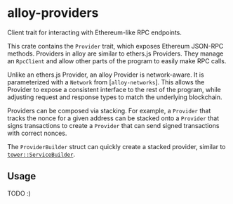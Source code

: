 # alloy-providers

<!-- TODO: links, docs, examples, etc -->

Client trait for interacting with Ethereum-like RPC endpoints.

This crate contains the `Provider` trait, which exposes Ethereum JSON-RPC
methods. Providers in alloy are similar to ethers.js Providers. They manage an
`RpcClient` and allow other parts of the program to easily make RPC calls.

Unlike an ethers.js Provider, an alloy Provider is network-aware. It is
parameterized with a `Network` from [`alloy-networks`]. This allows the Provider
to expose a consistent interface to the rest of the program, while adjusting
request and response types to match the underlying blockchain.

Providers can be composed via stacking. For example, a `Provider` that tracks
the nonce for a given address can be stacked onto a `Provider` that signs
transactions to create a `Provider` that can send signed transactions with
correct nonces.

The `ProviderBuilder` struct can quickly create a stacked provider, similar to
[`tower::ServiceBuilder`].

[alloy-networks]: ../networks/
[`tower::ServiceBuilder`]: https://docs.rs/tower/latest/tower/struct.ServiceBuilder.html

## Usage

TODO :)
